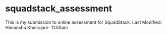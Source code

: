 # squadstack_assessment
This is my submission to online assessment for SquadStack.
Last Modified: Himanshu Khairajani- 11:50am
